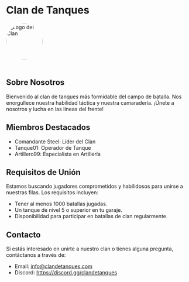 <html lang="es">
<head>
<meta charset="UTF-8">
<meta name="viewport" content="width=device-width, initial-scale=1.0">
</head>
<body>

<div class="container">
  <h1>Clan de Tanques</h1>
  <img src="/Users/danielarocio/Desktop/Fearful.png" alt="Logo del Clan" style="width: 100px; height: 100px; border-radius: 50%; margin-bottom: 20px;">
  
  <h2>Sobre Nosotros</h2>
  <p>Bienvenido al clan de tanques más formidable del campo de batalla. Nos enorgullece nuestra habilidad táctica y nuestra camaradería. ¡Únete a nosotros y lucha en las líneas del frente!</p>
  
  <h2>Miembros Destacados</h2>
  <ul>
    <li>Comandante Steel: Líder del Clan</li>
    <li>Tanque01: Operador de Tanque</li>
    <li>Artillero99: Especialista en Artillería</li>
  </ul>
  
  <h2>Requisitos de Unión</h2>
  <p>Estamos buscando jugadores comprometidos y habilidosos para unirse a nuestras filas. Los requisitos incluyen:</p>
  <ul>
    <li>Tener al menos 1000 batallas jugadas.</li>
    <li>Un tanque de nivel 5 o superior en tu garaje.</li>
    <li>Disponibilidad para participar en batallas de clan regularmente.</li>
  </ul>
  
  <h2>Contacto</h2>
  <p>Si estás interesado en unirte a nuestro clan o tienes alguna pregunta, contáctanos a través de:</p>
  <ul>
    <li>Email: <a href="mailto:info@clandetanques.com">info@clandetanques.com</a></li>
    <li>Discord: <a href="https://discord.gg/clandetanques">https://discord.gg/clandetanques</a></li>
  </ul>
</div>

</body>
</html>
